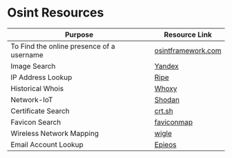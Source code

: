 # Osint Resources

|Purpose|Resource Link|
| ------ |------|
|To Find the online presence of a username|[osintframework.com](https://osintframework.com)|
|Image Search|[Yandex](https://yandex.com/images)|
|IP Address Lookup|[Ripe](https://www.ripe.net/)|
|Historical Whois|[Whoxy](https://www.whoxy.com/whois-history/)|
|Network-IoT|[Shodan](https://www.shodan.io/)|
|Certificate Search|[crt.sh](https://crt.sh)|
|Favicon Search|[faviconmap](https://faviconmap.shodan.io)|
|Wireless Network Mapping|[wigle](https://wigle.net)|
|Email Account Lookup|[Epieos](https://tools.epieos.com/google-account.php)|
